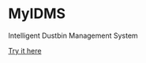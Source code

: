 # MyIDMS
Intelligent Dustbin Management System <br>

[Try it here](https://share.streamlit.io/abhinandanroul/myidms/main/Test/dustbin3.py)
